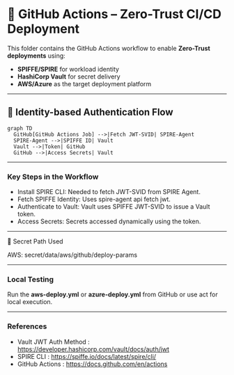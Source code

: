 # 🔧 GitHub Actions – Zero-Trust CI/CD Deployment

This folder contains the GitHub Actions workflow to enable **Zero-Trust deployments** using:

- **SPIFFE/SPIRE** for workload identity
- **HashiCorp Vault** for secret delivery
- **AWS/Azure** as the target deployment platform

---

## 🔐 Identity-based Authentication Flow

```mermaid
graph TD
  GitHub[GitHub Actions Job] -->|Fetch JWT-SVID| SPIRE-Agent
  SPIRE-Agent -->|SPIFFE ID| Vault
  Vault -->|Token| GitHub
  GitHub -->|Access Secrets| Vault
```
---

### Key Steps in the Workflow

- Install SPIRE CLI: Needed to fetch JWT-SVID from SPIRE Agent.
- Fetch SPIFFE Identity: Uses spire-agent api fetch jwt.
- Authenticate to Vault: Vault uses SPIFFE JWT-SVID to issue a Vault token.
- Access Secrets: Secrets accessed dynamically using the token.

---

📁 Secret Path Used

AWS: secret/data/aws/github/deploy-params

---

### Local Testing

Run the **aws-deploy.yml** or **azure-deploy.yml** from GitHub or use act for local execution.

---

### References

- Vault JWT Auth Method : https://developer.hashicorp.com/vault/docs/auth/jwt
- SPIRE CLI : https://spiffe.io/docs/latest/spire/cli/
- GitHub Actions : https://docs.github.com/en/actions

